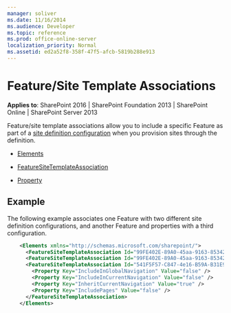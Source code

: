 ```yaml
---
manager: soliver
ms.date: 11/16/2014
ms.audience: Developer
ms.topic: reference
ms.prod: office-online-server
localization_priority: Normal
ms.assetid: ed2a52f8-358f-47f5-afcb-5819b288e913
---
```


# Feature/Site Template Associations 

**Applies to**: SharePoint 2016 | SharePoint Foundation 2013 | SharePoint Online | SharePoint Server 2013

Feature/site template associations allow you to include a specific Feature as part of a [site definition configuration](https://msdn.microsoft.com/library/0d76bceb-7ffa-444a-98cf-0fa1d60a1aa3(Office.15).aspx) when you provision sites through the definition.

- [Elements](elements-element-featuresitetemplateassociation.md)

- [FeatureSiteTemplateAssociation](featuresitetemplateassociation-element-featuresitetemplateassociation.md)

- [Property](property-element-featuresitetemplateassociation.md)

## Example

The following example associates one Feature with two different site definition configurations, and another Feature and properties with a third configuration.

```XML 
    <Elements xmlns="http://schemas.microsoft.com/sharepoint/">
      <FeatureSiteTemplateAssociation Id="99FE402E-89A0-45aa-9163-85342E865DC8" TemplateName="PROFILES#0" /> 
      <FeatureSiteTemplateAssociation Id="99FE402E-89A0-45aa-9163-85342E865DC8" TemplateName="CMSPUBLISHING#0" /> 
      <FeatureSiteTemplateAssociation Id="541F5F57-C847-4e16-B59A-B31E90E6F9EA" TemplateName="SRCHCENTERLITE#1">
        <Property Key="IncludeInGlobalNavigation" Value="false" /> 
        <Property Key="IncludeInCurrentNavigation" Value="false" /> 
        <Property Key="InheritCurrentNavigation" Value="true" /> 
        <Property Key="IncludePages" Value="false" /> 
      </FeatureSiteTemplateAssociation>
    </Elements>
```

<br/>






